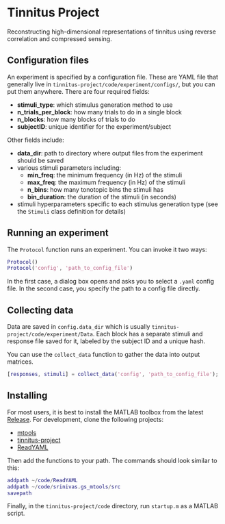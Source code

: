 # Tinnitus Project

Reconstructing high-dimensional representations of tinnitus using reverse correlation and compressed sensing.

## Configuration files

An experiment is specified by a configuration file.
These are YAML file that generally live in `tinnitus-project/code/experiment/configs/`,
but you can put them anywhere.
There are four required fields:
* **stimuli_type**: which stimulus generation method to use
* **n_trials_per_block**: how many trials to do in a single block
* **n_blocks**: how many blocks of trials to do
* **subjectID**: unique identifier for the experiment/subject

Other fields include:

* **data_dir**: path to directory where output files from the experiment should be saved
* various stimuli parameters including:
    - **min_freq**: the minimum frequency (in Hz) of the stimuli
    - **max_freq**: the maximum frequency (in Hz) of the stimuli
    - **n_bins**: how many tonotopic bins the stimuli has
    - **bin_duration**: the duration of the stimuli (in seconds)
* stimuli hyperparameters specific to each stimulus generation type (see the `Stimuli` class definition for details)

## Running an experiment

The `Protocol` function runs an experiment. You can invoke it two ways:

```matlab
Protocol()
Protocol('config', 'path_to_config_file')
```

In the first case, a dialog box opens and asks you to select a `.yaml` config file.
In the second case, you specify the path to a config file directly.

## Collecting data

Data are saved in `config.data_dir` which is usually
`tinnitus-project/code/experiment/Data`.
Each block has a separate stimuli and response file saved for it,
labeled by the subject ID and a unique hash.

You can use the `collect_data` function to gather the data into output matrices.

```matlab
[responses, stimuli] = collect_data('config', 'path_to_config_file');
```

## Installing

For most users, it is best to install the MATLAB toolbox from the latest [Release](https://github.com/alec-hoyland/tinnitus-project/releases#latest).
For development, clone the following projects:

* [mtools](https://github.com/sg-s/srinivas.gs_mtools)
* [tinnitus-project](https://github.com/alec-hoyland/tinnitus-project)
* [ReadYAML](https://github.com/llerussell/ReadYAML)

Then add the functions to your path. The commands should look similar to this:

```matlab
addpath ~/code/ReadYAML
addpath ~/code/srinivas.gs_mtools/src
savepath
```

Finally, in the `tinnitus-project/code` directory,
run `startup.m` as a MATLAB script.